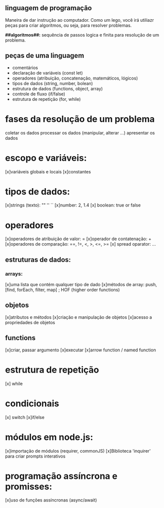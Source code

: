 ## linguagem de programação

Maneira de dar instrução ao computador.
Como um lego, você irá utiliazr peças para criar algoritmos, ou seja, para resolver problemas.

**##algoritmos##:** sequência de passos logica e finita para resolução de  um problema.

## peças de uma linguagem 

- comentários 
- declaração de variáveis (const let)
- operadores (atribuição, concatenação, matemáticos, lógicos)
- tipos de dados (string, number, bolean)
- estrutura de dados (functions, object, array)
- controle de fluxo (if/false)
- estrutura de repetição (for, while)

# fases da resolução de um problema

coletar os dados
processar os dados (manipular, alterar ...)
apresentar os dados

# escopo e variáveis:

[x]variáveis globais e locais
[x]constantes

# tipos de dados:

[x]strings (texto): "" '' ``
[x]number: 2, 1.4
[x] boolean: true or false

# operadores

[x]operadores de atribuição de valor:  =
[x]operador de contatenação: +
[x]operadores de comparação: ==, !=, <, >, <=, >= 
[x] spread oparator: ... 

## estruturas de dados:

### arrays:

[x]uma lista que contém qualquer tipo de dado
[x]métodos de array: push, [find, forEach, filter, map] ; HOF (higher order functions)

## objetos

[x]atributos e métodos
[x]criação e manipulação de objetos
[x]acesso a propriedades de objetos

## functions 
[x]criar, passar argumento
[x]executar
[x]arrow function / named function

# estrutura de repetição

[x] while

# condicionais

[x] switch
[x]if/else

# módulos em node.js:
[x]importação de módulos (requirer, commonJS)
[x]Biblioteca 'inquirer' para criar prompts interativos

# programação assíncrona e promisses:

[x]uso de funções assíncronas (async/await)
